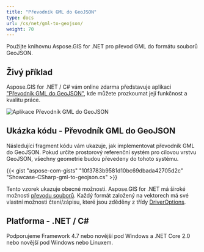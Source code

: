 ```yaml
---
title: "Převodník GML do GeoJSON"
type: docs
url: /cs/net/gml-to-geojson/
weight: 70
---
```


Použijte knihovnu Aspose.GIS for .NET pro převod GML do formátu souborů GeoJSON.

## **Živý příklad**

Aspose.GIS for .NET / C# vám online zdarma představuje aplikaci ["Převodník GML do GeoJSON"](https://products.aspose.app/gis/conversion/gml-to-geojson), kde můžete prozkoumat její funkčnost a kvalitu práce.

![Aplikace Převodník GML do GeoJSON](conversion.png)

## **Ukázka kódu - Převodník GML do GeoJSON**

Následující fragment kódu vám ukazuje, jak implementovat převodník GML do GeoJSON. Pokud určíte prostorový referenční systém pro cílovou vrstvu GeoJSON, všechny geometrie budou převedeny do tohoto systému. 

{{< gist "aspose-com-gists" "10f3783b9581d10bc69dbada42705d2c" "Showcase-CSharp-gml-to-geojson.cs" >}}

Tento vzorek ukazuje obecné možnosti. Aspose.GIS for .NET má široké možnosti [převodu souborů](https://docs.aspose.com/gis/net/vector-layers/). Každý formát založený na vektorech má své vlastní možnosti čtení/zápisu, které jsou zděděny z třídy [DriverOptions](https://reference.aspose.com/gis/net/aspose.gis/driveroptions).

## **Platforma - .NET / C#**

Podporujeme Framework 4.7 nebo novější pod Windows a .NET Core 2.0 nebo novější pod Windows nebo Linuxem.

